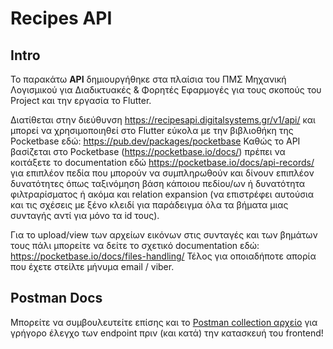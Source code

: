 # Recipes API

## Intro
Το παρακάτω **API** δημιουργήθηκε στα πλαίσια του ΠΜΣ Μηχανική Λογισμικού για Διαδικτυακές & Φορητές Εφαρμογές για τους σκοπούς του Project και την εργασία το Flutter.

Διατίθεται στην διεύθυνση https://recipesapi.digitalsystems.gr/v1/api/ και μπορεί να χρησιμοποιηθεί στο Flutter εύκολα με την βιβλιοθήκη της Pocketbase εδώ: https://pub.dev/packages/pocketbase
Καθώς το API βασίζεται στο Pocketbase (https://pocketbase.io/docs/) πρέπει να κοιτάξετε το documentation εδώ https://pocketbase.io/docs/api-records/ για επιπλέον πεδία που μπορούν να συμπληρωθούν και δίνουν επιπλέον δυνατότητες όπως ταξινόμηση βάση κάποιου πεδίου/ων ή δυνατότητα φιλτραρίσματος ή ακόμα και relation expansion (να επιστρέφει αυτούσια και τις σχέσεις με ξένο κλειδί για παράδειγμα όλα τα βήματα μιας συνταγής αντί για μόνο τα id τους).

Για το upload/view των αρχείων εικόνων στις συνταγές και των βημάτων τους πάλι μπορείτε να δείτε το σχετικό documentation εδώ: https://pocketbase.io/docs/files-handling/
Τέλος για οποιαδήποτε απορία που έχετε στείλτε μήνυμα email / viber.

## Postman Docs
Μπορείτε να συμβουλευτείτε επίσης και το [Postman collection αρχείο](Recipes%20API.postman_collection.json) για γρήγορο έλεγχο των endpoint πριν (και κατά) την κατασκευή του frontend!